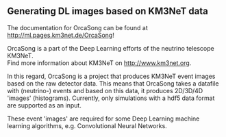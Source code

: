 ## Generating DL images based on KM3NeT data

The documentation for OrcaSong can be found at http://ml.pages.km3net.de/OrcaSong!

OrcaSong is a part of the Deep Learning efforts of the neutrino telescope KM3NeT.  
Find more information about KM3NeT on http://www.km3net.org.

In this regard, OrcaSong is a project that produces KM3NeT event images based on the raw detector data.
This means that OrcaSong takes a datafile with (neutrino-) events and based on this data, it produces 2D/3D/4D 'images' (histograms).
Currently, only simulations with a hdf5 data format are supported as an input.

These event 'images' are required for some Deep Learning machine learning algorithms, e.g. Convolutional Neural Networks.
